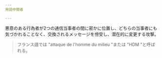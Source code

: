```yaml
---
用語中間者

---
```

悪意のある行為者が2つの通信当事者の間に密かに位置し、どちらの当事者にも気づかれることなく、交換されるメッセージを傍受し、潜在的に変更する攻撃。

> フランス語では "attaque de l'homme du milieu "または "HDM "と呼ばれる。